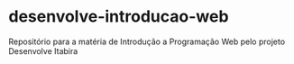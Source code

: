# desenvolve-introducao-web
Repositório para a matéria de Introdução a Programação Web pelo projeto Desenvolve Itabira
